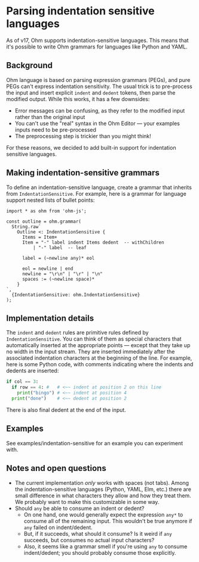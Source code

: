 # Parsing indentation sensitive languages

As of v17, Ohm supports indentation-sensitive languages. This means that it's possible to write Ohm grammars for languages like Python and YAML.

## Background

Ohm language is based on parsing expression grammars (PEGs), and pure PEGs can't express indentation sensitivity. The usual trick is to pre-process the input and insert explicit `indent` and `dedent` tokens, then parse the modified output. While this works, it has a few downsides:

- Error messages can be confusing, as they refer to the modified input rather than the original input
- You can't use the "real" syntax in the Ohm Editor — your examples inputs need to be pre-processed
- The preprocessing step is trickier than you might think!

For these reasons, we decided to add built-in support for indentation sensitive languages.

## Making indentation-sensitive grammars

To define an indentation-sensitive language, create a grammar that inherits from `IndentationSensitive`. For example, here is a grammar for language support nested lists of bullet points:

```
import * as ohm from 'ohm-js';

const outline = ohm.grammar(
  String.raw`
    Outline <: IndentationSensitive {
      Items = Item+
      Item = "-" label indent Items dedent  -- withChildren
          | "-" label  -- leaf

      label = (~newline any)* eol

      eol = newline | end
      newline = "\r\n" | "\r" | "\n"
      spaces := (~newline space)*
    }
`,
  {IndentationSensitive: ohm.IndentationSensitive}
);
```

## Implementation details

The `indent` and `dedent` rules are primitive rules defined by `IndentationSensitive`. You can think of them as special characters that automatically inserted at the appropriate points — except that they take up no width in the input stream. They are inserted immediately after the associated indentation characters at the beginning of the line. For example, here is some Python code, with comments indicating where the indents and dedents are inserted:

```python
if col == 3:
  if row == 4: #   # <~~ indent at position 2 on this line
    print("bingo") # <~~ indent at position 4
  print("done")    # <~~ dedent at position 2
```

There is also final dedent at the end of the input.

## Examples

See examples/indentation-sensitive for an example you can experiment with.

## Notes and open questions

- The current implementation _only_ works with spaces (not tabs). Among the indentation-sensitive languages (Python, YAML, Elm, etc.) there are small difference in what characters they allow and how they treat them. We probably want to make this customizable in some way.
- Should `any` be able to consume an indent or dedent?
  - On one hand, one would generally expect the expression `any*` to consume all of the remaining input. This wouldn't be true anymore if `any` failed on indent/dedent.
  - But, if it succeeds, what should it consume? Is it weird if `any` succeeds, but consumes no actual input characters?
  - Also, it seems like a grammar smell if you're using `any` to consume indent/dedent; you should probably consume those explicitly.
